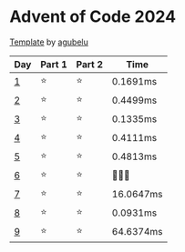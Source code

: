 # Advent of Code 2024

[Template](https://github.com/agubelu/AoC-rust-template) by [agubelu](https://github.com/agubelu)

| Day | Part 1 | Part 2 | Time |
| --- | ------ | ------ | ---- |
| [1](https://adventofcode.com/2024/day/1) | ⭐ | ⭐ | 0.1691ms |
| [2](https://adventofcode.com/2024/day/2) | ⭐ | ⭐ | 0.4499ms |
| [3](https://adventofcode.com/2024/day/3) | ⭐ | ⭐ | 0.1335ms |
| [4](https://adventofcode.com/2024/day/4) | ⭐ | ⭐ | 0.4111ms |
| [5](https://adventofcode.com/2024/day/5) | ⭐ | ⭐ | 0.4813ms |
| [6](https://adventofcode.com/2024/day/6) | ⭐ | ⭐ | 🤡🤡🤡 |
| [7](https://adventofcode.com/2024/day/7) | ⭐ | ⭐ | 16.0647ms |
| [8](https://adventofcode.com/2024/day/8) | ⭐ | ⭐ | 0.0931ms |
| [9](https://adventofcode.com/2024/day/9) | ⭐ | ⭐ | 64.6374ms |
